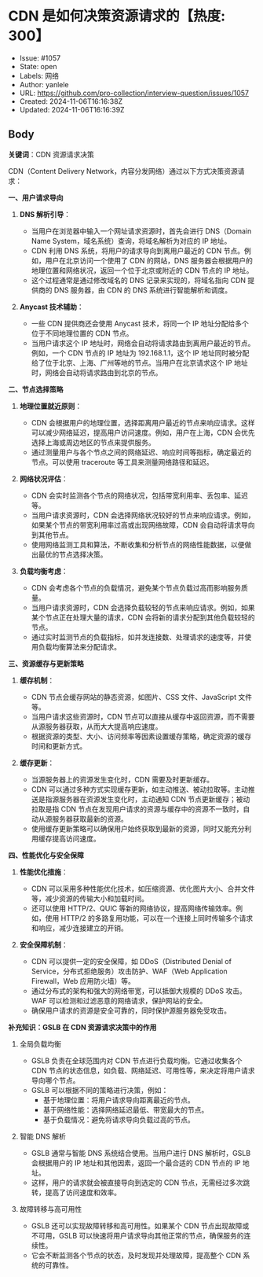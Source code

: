 # CDN  是如何决策资源请求的【热度: 300】

- Issue: #1057
- State: open
- Labels: 网络
- Author: yanlele
- URL: https://github.com/pro-collection/interview-question/issues/1057
- Created: 2024-11-06T16:16:38Z
- Updated: 2024-11-06T16:16:39Z

## Body

**关键词**：CDN 资源请求决策

CDN（Content Delivery Network，内容分发网络）通过以下方式决策资源请求：

**一、用户请求导向**

1. **DNS 解析引导**：

   - 当用户在浏览器中输入一个网址请求资源时，首先会进行 DNS（Domain Name System，域名系统）查询，将域名解析为对应的 IP 地址。
   - CDN 利用 DNS 系统，将用户的请求导向到离用户最近的 CDN 节点。例如，用户在北京访问一个使用了 CDN 的网站，DNS 服务器会根据用户的地理位置和网络状况，返回一个位于北京或附近的 CDN 节点的 IP 地址。
   - 这个过程通常是通过修改域名的 DNS 记录来实现的，将域名指向 CDN 提供商的 DNS 服务器，由 CDN 的 DNS 系统进行智能解析和调度。

2. **Anycast 技术辅助**：
   - 一些 CDN 提供商还会使用 Anycast 技术，将同一个 IP 地址分配给多个位于不同地理位置的 CDN 节点。
   - 当用户请求这个 IP 地址时，网络会自动将请求路由到离用户最近的节点。例如，一个 CDN 节点的 IP 地址为 192.168.1.1，这个 IP 地址同时被分配给了位于北京、上海、广州等地的节点。当用户在北京请求这个 IP 地址时，网络会自动将请求路由到北京的节点。

**二、节点选择策略**

1. **地理位置就近原则**：

   - CDN 会根据用户的地理位置，选择距离用户最近的节点来响应请求。这样可以减少网络延迟，提高用户访问速度。例如，用户在上海，CDN 会优先选择上海或周边地区的节点来提供服务。
   - 通过测量用户与各个节点之间的网络延迟、响应时间等指标，确定最近的节点。可以使用 traceroute 等工具来测量网络路径和延迟。

2. **网络状况评估**：

   - CDN 会实时监测各个节点的网络状况，包括带宽利用率、丢包率、延迟等。
   - 当用户请求资源时，CDN 会选择网络状况较好的节点来响应请求。例如，如果某个节点的带宽利用率过高或出现网络故障，CDN 会自动将请求导向到其他节点。
   - 使用网络监测工具和算法，不断收集和分析节点的网络性能数据，以便做出最优的节点选择决策。

3. **负载均衡考虑**：
   - CDN 会考虑各个节点的负载情况，避免某个节点负载过高而影响服务质量。
   - 当用户请求资源时，CDN 会选择负载较轻的节点来响应请求。例如，如果某个节点正在处理大量的请求，CDN 会将新的请求分配到其他负载较轻的节点。
   - 通过实时监测节点的负载指标，如并发连接数、处理请求的速度等，并使用负载均衡算法来分配请求。

**三、资源缓存与更新策略**

1. **缓存机制**：

   - CDN 节点会缓存网站的静态资源，如图片、CSS 文件、JavaScript 文件等。
   - 当用户请求这些资源时，CDN 节点可以直接从缓存中返回资源，而不需要从源服务器获取，从而大大提高响应速度。
   - 根据资源的类型、大小、访问频率等因素设置缓存策略，确定资源的缓存时间和更新方式。

2. **缓存更新**：
   - 当源服务器上的资源发生变化时，CDN 需要及时更新缓存。
   - CDN 可以通过多种方式实现缓存更新，如主动推送、被动拉取等。主动推送是指源服务器在资源发生变化时，主动通知 CDN 节点更新缓存；被动拉取是指 CDN 节点在发现用户请求的资源与缓存中的资源不一致时，自动从源服务器获取最新的资源。
   - 使用缓存更新策略可以确保用户始终获取到最新的资源，同时又能充分利用缓存提高访问速度。

**四、性能优化与安全保障**

1. **性能优化措施**：

   - CDN 可以采用多种性能优化技术，如压缩资源、优化图片大小、合并文件等，减少资源的传输大小和加载时间。
   - 还可以使用 HTTP/2、QUIC 等新的网络协议，提高网络传输效率。例如，使用 HTTP/2 的多路复用功能，可以在一个连接上同时传输多个请求和响应，减少连接建立的开销。

2. **安全保障机制**：
   - CDN 可以提供一定的安全保障，如 DDoS（Distributed Denial of Service，分布式拒绝服务）攻击防护、WAF（Web Application Firewall，Web 应用防火墙）等。
   - 通过分布式的架构和强大的网络带宽，可以抵御大规模的 DDoS 攻击。WAF 可以检测和过滤恶意的网络请求，保护网站的安全。
   - 确保用户请求的资源是安全可靠的，同时保护源服务器免受攻击。

**补充知识：GSLB 在 CDN 资源请求决策中的作用**

1. 全局负载均衡

   - GSLB 负责在全球范围内对 CDN 节点进行负载均衡。它通过收集各个 CDN 节点的状态信息，如负载、网络延迟、可用性等，来决定将用户请求导向哪个节点。
   - GSLB 可以根据不同的策略进行决策，例如：
     - 基于地理位置：将用户请求导向距离最近的节点。
     - 基于网络性能：选择网络延迟最低、带宽最大的节点。
     - 基于负载情况：避免将请求导向负载过高的节点。

2. 智能 DNS 解析

   - GSLB 通常与智能 DNS 系统结合使用。当用户进行 DNS 解析时，GSLB 会根据用户的 IP 地址和其他因素，返回一个最合适的 CDN 节点的 IP 地址。
   - 这样，用户的请求就会被直接导向到选定的 CDN 节点，无需经过多次跳转，提高了访问速度和效率。

3. 故障转移与高可用性
   - GSLB 还可以实现故障转移和高可用性。如果某个 CDN 节点出现故障或不可用，GSLB 可以快速将用户请求导向其他正常的节点，确保服务的连续性。
   - 它会不断监测各个节点的状态，及时发现并处理故障，提高整个 CDN 系统的可靠性。

